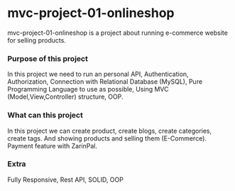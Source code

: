 # mvc-project-01-onlineshop
mvc-project-01-onlineshop is a project about running e-commerce website for selling products.

### Purpose of this project
In this project we need to run an personal API, Authentication, Authorization, Connection with Relational Database (MySQL), Pure Programming Language to use as possible, Using MVC (Model,View,Controller) structure, OOP.

### What can this project
In this project we can create product, create blogs, create categories, create tags.
And showing products and selling them (E-Commerce).
Payment feature with ZarinPal.

### Extra
Fully Responsive, Rest API, SOLID, OOP
